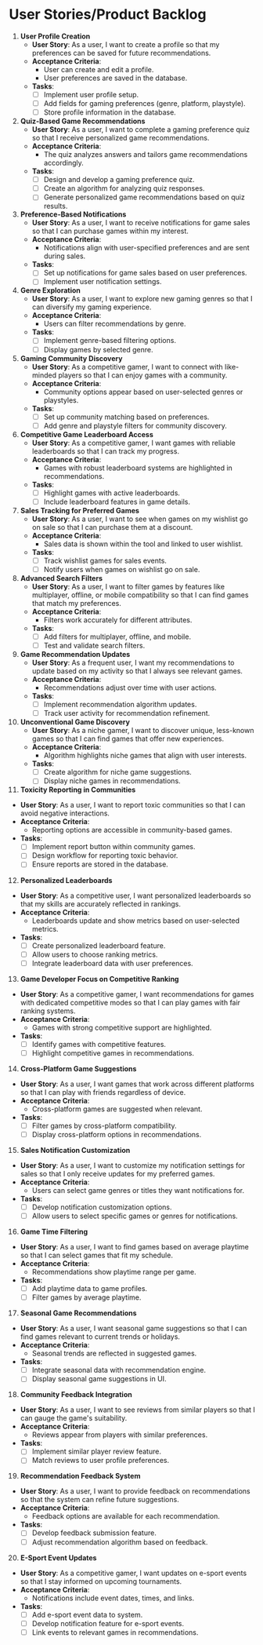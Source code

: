 
# User Stories/Product Backlog

1. **User Profile Creation**
   - **User Story**: As a user, I want to create a profile so that my preferences can be saved for future recommendations.
   - **Acceptance Criteria**:
     - User can create and edit a profile.
     - User preferences are saved in the database.
   - **Tasks**:
     - [ ] Implement user profile setup.
     - [ ] Add fields for gaming preferences (genre, platform, playstyle).
     - [ ] Store profile information in the database.

2. **Quiz-Based Game Recommendations**
   - **User Story**: As a user, I want to complete a gaming preference quiz so that I receive personalized game recommendations.
   - **Acceptance Criteria**:
     - The quiz analyzes answers and tailors game recommendations accordingly.
   - **Tasks**:
     - [ ] Design and develop a gaming preference quiz.
     - [ ] Create an algorithm for analyzing quiz responses.
     - [ ] Generate personalized game recommendations based on quiz results.

3. **Preference-Based Notifications**
   - **User Story**: As a user, I want to receive notifications for game sales so that I can purchase games within my interest.
   - **Acceptance Criteria**:
     - Notifications align with user-specified preferences and are sent during sales.
   - **Tasks**:
     - [ ] Set up notifications for game sales based on user preferences.
     - [ ] Implement user notification settings.

4. **Genre Exploration**
   - **User Story**: As a user, I want to explore new gaming genres so that I can diversify my gaming experience.
   - **Acceptance Criteria**:
     - Users can filter recommendations by genre.
   - **Tasks**:
     - [ ] Implement genre-based filtering options.
     - [ ] Display games by selected genre.

5. **Gaming Community Discovery**
   - **User Story**: As a competitive gamer, I want to connect with like-minded players so that I can enjoy games with a community.
   - **Acceptance Criteria**:
     - Community options appear based on user-selected genres or playstyles.
   - **Tasks**:
     - [ ] Set up community matching based on preferences.
     - [ ] Add genre and playstyle filters for community discovery.

6. **Competitive Game Leaderboard Access**
   - **User Story**: As a competitive gamer, I want games with reliable leaderboards so that I can track my progress.
   - **Acceptance Criteria**:
     - Games with robust leaderboard systems are highlighted in recommendations.
   - **Tasks**:
     - [ ] Highlight games with active leaderboards.
     - [ ] Include leaderboard features in game details.

7. **Sales Tracking for Preferred Games**
   - **User Story**: As a user, I want to see when games on my wishlist go on sale so that I can purchase them at a discount.
   - **Acceptance Criteria**:
     - Sales data is shown within the tool and linked to user wishlist.
   - **Tasks**:
     - [ ] Track wishlist games for sales events.
     - [ ] Notify users when games on wishlist go on sale.

8. **Advanced Search Filters**
   - **User Story**: As a user, I want to filter games by features like multiplayer, offline, or mobile compatibility so that I can find games that match my preferences.
   - **Acceptance Criteria**:
     - Filters work accurately for different attributes.
   - **Tasks**:
     - [ ] Add filters for multiplayer, offline, and mobile.
     - [ ] Test and validate search filters.

9. **Game Recommendation Updates**
   - **User Story**: As a frequent user, I want my recommendations to update based on my activity so that I always see relevant games.
   - **Acceptance Criteria**:
     - Recommendations adjust over time with user actions.
   - **Tasks**:
     - [ ] Implement recommendation algorithm updates.
     - [ ] Track user activity for recommendation refinement.

10. **Unconventional Game Discovery**
    - **User Story**: As a niche gamer, I want to discover unique, less-known games so that I can find games that offer new experiences.
    - **Acceptance Criteria**:
      - Algorithm highlights niche games that align with user interests.
    - **Tasks**:
      - [ ] Create algorithm for niche game suggestions.
      - [ ] Display niche games in recommendations.

11. **Toxicity Reporting in Communities**
   - **User Story**: As a user, I want to report toxic communities so that I can avoid negative interactions.
   - **Acceptance Criteria**:
     - Reporting options are accessible in community-based games.
   - **Tasks**:
     - [ ] Implement report button within community games.
     - [ ] Design workflow for reporting toxic behavior.
     - [ ] Ensure reports are stored in the database.

12. **Personalized Leaderboards**
   - **User Story**: As a competitive user, I want personalized leaderboards so that my skills are accurately reflected in rankings.
   - **Acceptance Criteria**:
     - Leaderboards update and show metrics based on user-selected metrics.
   - **Tasks**:
     - [ ] Create personalized leaderboard feature.
     - [ ] Allow users to choose ranking metrics.
     - [ ] Integrate leaderboard data with user preferences.

13. **Game Developer Focus on Competitive Ranking**
   - **User Story**: As a competitive gamer, I want recommendations for games with dedicated competitive modes so that I can play games with fair ranking systems.
   - **Acceptance Criteria**:
     - Games with strong competitive support are highlighted.
   - **Tasks**:
     - [ ] Identify games with competitive features.
     - [ ] Highlight competitive games in recommendations.

14. **Cross-Platform Game Suggestions**
   - **User Story**: As a user, I want games that work across different platforms so that I can play with friends regardless of device.
   - **Acceptance Criteria**:
     - Cross-platform games are suggested when relevant.
   - **Tasks**:
     - [ ] Filter games by cross-platform compatibility.
     - [ ] Display cross-platform options in recommendations.

15. **Sales Notification Customization**
   - **User Story**: As a user, I want to customize my notification settings for sales so that I only receive updates for my preferred games.
   - **Acceptance Criteria**:
     - Users can select game genres or titles they want notifications for.
   - **Tasks**:
     - [ ] Develop notification customization options.
     - [ ] Allow users to select specific games or genres for notifications.

16. **Game Time Filtering**
   - **User Story**: As a user, I want to find games based on average playtime so that I can select games that fit my schedule.
   - **Acceptance Criteria**:
     - Recommendations show playtime range per game.
   - **Tasks**:
     - [ ] Add playtime data to game profiles.
     - [ ] Filter games by average playtime.

17. **Seasonal Game Recommendations**
   - **User Story**: As a user, I want seasonal game suggestions so that I can find games relevant to current trends or holidays.
   - **Acceptance Criteria**:
     - Seasonal trends are reflected in suggested games.
   - **Tasks**:
     - [ ] Integrate seasonal data with recommendation engine.
     - [ ] Display seasonal game suggestions in UI.

18. **Community Feedback Integration**
   - **User Story**: As a user, I want to see reviews from similar players so that I can gauge the game's suitability.
   - **Acceptance Criteria**:
     - Reviews appear from players with similar preferences.
   - **Tasks**:
     - [ ] Implement similar player review feature.
     - [ ] Match reviews to user profile preferences.

19. **Recommendation Feedback System**
   - **User Story**: As a user, I want to provide feedback on recommendations so that the system can refine future suggestions.
   - **Acceptance Criteria**:
     - Feedback options are available for each recommendation.
   - **Tasks**:
     - [ ] Develop feedback submission feature.
     - [ ] Adjust recommendation algorithm based on feedback.

20. **E-Sport Event Updates**
   - **User Story**: As a competitive gamer, I want updates on e-sport events so that I stay informed on upcoming tournaments.
   - **Acceptance Criteria**:
     - Notifications include event dates, times, and links.
   - **Tasks**:
     - [ ] Add e-sport event data to system.
     - [ ] Develop notification feature for e-sport events.
     - [ ] Link events to relevant games in recommendations.
